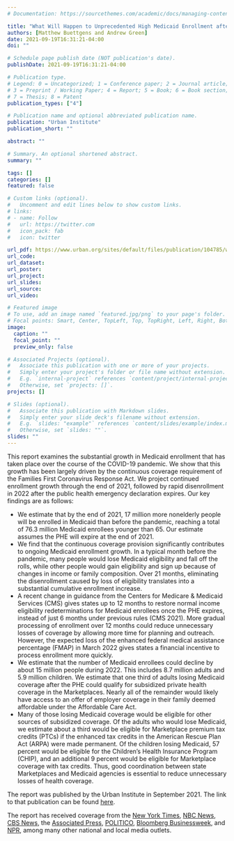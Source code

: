 ```yaml
---
# Documentation: https://sourcethemes.com/academic/docs/managing-content/

title: "What Will Happen to Unprecedented High Medicaid Enrollment after the Public Health Emergency?"
authors: [Matthew Buettgens and Andrew Green]
date: 2021-09-19T16:31:21-04:00
doi: ""

# Schedule page publish date (NOT publication's date).
publishDate: 2021-09-19T16:31:21-04:00

# Publication type.
# Legend: 0 = Uncategorized; 1 = Conference paper; 2 = Journal article;
# 3 = Preprint / Working Paper; 4 = Report; 5 = Book; 6 = Book section;
# 7 = Thesis; 8 = Patent
publication_types: ["4"]

# Publication name and optional abbreviated publication name.
publication: "Urban Institute"
publication_short: ""

abstract: ""

# Summary. An optional shortened abstract.
summary: ""

tags: []
categories: []
featured: false

# Custom links (optional).
#   Uncomment and edit lines below to show custom links.
# links:
# - name: Follow
#   url: https://twitter.com
#   icon_pack: fab
#   icon: twitter

url_pdf: https://www.urban.org/sites/default/files/publication/104785/what-will-happen-to-unprecedented-high-medicaid-enrollment-after-the-public-health-emergency_0.pdf
url_code:
url_dataset:
url_poster:
url_project:
url_slides:
url_source:
url_video:

# Featured image
# To use, add an image named `featured.jpg/png` to your page's folder. 
# Focal points: Smart, Center, TopLeft, Top, TopRight, Left, Right, BottomLeft, Bottom, BottomRight.
image:
  caption: ""
  focal_point: ""
  preview_only: false

# Associated Projects (optional).
#   Associate this publication with one or more of your projects.
#   Simply enter your project's folder or file name without extension.
#   E.g. `internal-project` references `content/project/internal-project/index.md`.
#   Otherwise, set `projects: []`.
projects: []

# Slides (optional).
#   Associate this publication with Markdown slides.
#   Simply enter your slide deck's filename without extension.
#   E.g. `slides: "example"` references `content/slides/example/index.md`.
#   Otherwise, set `slides: ""`.
slides: ""
---
```

This report examines the substantial growth in Medicaid enrollment that has taken place over the course of the COVID-19 pandemic. We show that this growth has been largely driven by the continuous coverage requirement of the Families First Coronavirus Response Act. We project continued enrollment growth through the end of 2021, followed by rapid disenrollment in 2022 after the public health emergency declaration expires. Our key findings are as follows:

- We estimate that by the end of 2021, 17 million more nonelderly people will be enrolled in Medicaid than before the pandemic, reaching a total of 76.3 million Medicaid enrollees younger than 65. Our estimate assumes the PHE will expire at the end of 2021.
- We find that the continuous coverage provision significantly contributes to ongoing Medicaid enrollment growth. In a typical month before the pandemic, many people would lose Medicaid eligibility and fall off the rolls, while other people would gain eligibility and sign up because of changes in income or family composition. Over 21 months, eliminating the disenrollment caused by loss of eligibility translates into a substantial cumulative enrollment increase.
- A recent change in guidance from the Centers for Medicare & Medicaid Services (CMS) gives states up to 12 months to restore normal income eligibility redeterminations for Medicaid enrollees once the PHE expires, instead of just 6 months under previous rules (CMS 2021). More gradual processing of enrollment over 12 months could reduce unnecessary losses of coverage by allowing more time for planning and outreach. However, the expected loss of the enhanced federal medical assistance percentage (FMAP) in March 2022 gives states a financial incentive to process enrollment more quickly.
- We estimate that the number of Medicaid enrollees could decline by about 15 million people during 2022. This includes 8.7 million adults and 5.9 million children. We estimate that one third of adults losing Medicaid coverage after the PHE could qualify for subsidized private health coverage in the Marketplaces. Nearly all of the remainder would likely have access to an offer of employer coverage in their family deemed affordable under the Affordable Care Act.
- Many of those losing Medicaid coverage would be eligible for other sources of subsidized coverage. Of the adults who would lose Medicaid, we estimate about a third would be eligible for Marketplace premium tax credits (PTCs) if the enhanced tax credits in the American Rescue Plan Act (ARPA) were made permanent. Of the children losing Medicaid, 57 percent would be eligible for the Children’s Health Insurance Program (CHIP), and an additional 9 percent would be eligible for Marketplace coverage with tax credits. Thus, good coordination between state Marketplaces and Medicaid agencies is essential to reduce unnecessary losses of health coverage. 


The report was published by the Urban Institute in September 2021. The link to that publication can be found [here](https://www.urban.org/research/publication/what-will-happen-unprecedented-high-medicaid-enrollment-after-public-health-emergency).

The report has received coverage from the [New York Times](https://www.nytimes.com/2022/04/04/opinion/covid-medicaid-loss.html), [NBC News](https://www.nbcnews.com/health/health-care/public-health-emergency-end-cause-millions-lose-medicaid-coverage-rcna7419), [CBS News](https://www.cbsnews.com/news/medicaid-eligibility-millions-may-lose-coverage/), the [Associated Press](https://apnews.com/article/covid-health-business-coronavirus-vaccine-medicaid-fbb66b72937f3517a5d3d1ba8840f339),  [POLITICO](https://www.politico.com/news/2022/02/02/medicaid-states-pandemic-loss-00004153), [Bloomberg Businessweek](https://www.bloomberg.com/news/articles/2022-02-17/renewed-medicaid-eligibility-checks-threaten-health-care-for-millions), and [NPR](https://www.npr.org/sections/health-shots/2022/02/14/1080295015/why-millions-on-medicaid-are-at-risk-of-losing-coverage-in-the-months-ahead), among many other national and local media outlets. 